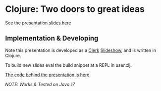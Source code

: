 # Clojure: Two doors to great ideas

See the presentation [slides here](https://swirrl.github.io/clojure_presentation/)

## Implementation & Developing

Note this presentation is developed as a [Clerk](https://clerk.vision)
[Slideshow](https://github.com/nextjournal/clerk-slideshow), and is
written in Clojure.

To build new slides eval the build snippet at a REPL in user.clj.

[The code behind the presentation is here](./notebooks/clojure_presentation.clj).

_NOTE: Works & Tested on Java 17_
